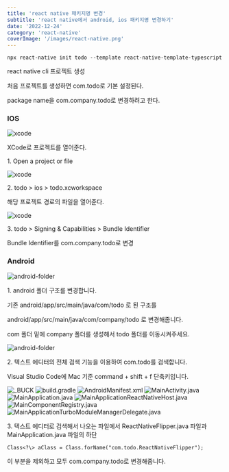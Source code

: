 ```yaml
---
title: 'react native 패키지명 변경'
subtitle: 'react native에서 android, ios 패키지명 변경하기'
date: '2022-12-24'
category: 'react-native'
coverImage: '/images/react-native.png'
---
```


```
npx react-native init todo --template react-native-template-typescript
```

react native cli 프로젝트 생성

처음 프로젝트를 생성하면 com.todo로 기본 설정된다.

package name을 com.company.todo로 변경하려고 한다.

### IOS

![xcode](/images/react-native-package-name-change-1.png)

XCode로 프로젝트를 열어준다.

1\. Open a project or file

![xcode](/images/react-native-package-name-change-2.png)

2\. todo > ios > todo.xcworkspace

해당 프로젝트 경로의 파일을 열어준다.

![xcode](/images/react-native-package-name-change-3.png)

3\. todo > Signing & Capabilities > Bundle Identifier

Bundle Identifier를 com.company.todo로 변경

### Android

![android-folder](/images/react-native-package-name-change-4.png)

1\. android 폴더 구조를 변경합니다.

기존 android/app/src/main/java/com/todo 로 된 구조를

android/app/src/main/java/com/company/todo 로 변경해줍니다.

com 폴더 밑에 company 폴더를 생성해서 todo 폴더를 이동시켜주세요.

![android-folder](/images/react-native-package-name-change-5.png)

2\. 텍스트 에디터의 전체 검색 기능을 이용하여 com.todo를 검색합니다.

Visual Studio Code에 Mac 기준 command + shift + f 단축키입니다.

![_BUCK](/images/react-native-package-name-change-6.png)
![build.gradle](/images/react-native-package-name-change-7.png)
![AndroidManifest.xml](/images/react-native-package-name-change-8.png)
![MainActivity.java](/images/react-native-package-name-change-9.png)
![MainApplication.java](/images/react-native-package-name-change-10.png)
![MainApplicationReactNativeHost.java](/images/react-native-package-name-change-11.png)
![MainComponentRegistry.java](/images/react-native-package-name-change-12.png)
![MainApplicationTurboModuleManagerDelegate.java](/images/react-native-package-name-change-13.png)

3\. 텍스트 에디터로 검색해서 나오는 파일에서 ReactNativeFlipper.java 파일과 MainApplication.java 파일의 하단

`Class<?\> aClass = Class.forName("com.todo.ReactNativeFlipper");`

이 부분을 제외하고 모두 com.company.todo로 변경해줍니다.

